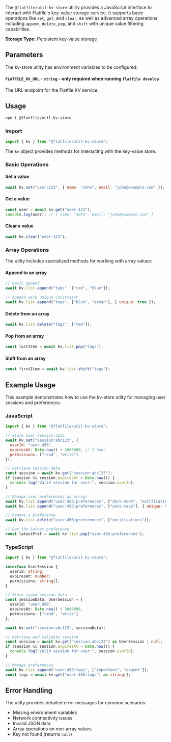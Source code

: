 <!-- START_INFOCARD -->

The `@flatfile/util-kv-store` utility provides a JavaScript interface to interact with Flatfile's key-value storage service. It supports basic operations like `set`, `get`, and `clear`, as well as advanced array operations including `append`, `delete`, `pop`, and `shift` with unique value filtering capabilities.

**Storage Type:**
Persistent key-value storage

<!-- END_INFOCARD -->

## Parameters

The kv-store utilty has environment variables to be configured:

#### `FLATFILE_KV_URL` - `string` - **only required when running `flatfile develop`**
The URL endpoint for the Flatfile KV service.

## Usage

```bash install
npm i @flatfile/util-kv-store
```

### Import

```js
import { kv } from "@flatfile/util-kv-store";
```

The `kv` object provides methods for interacting with the key-value store.

### Basic Operations

#### Set a value

```js
await kv.set("user:123", { name: "John", email: "john@example.com" });
```

#### Get a value

```js
const user = await kv.get("user:123");
console.log(user); // { name: "John", email: "john@example.com" }
```

#### Clear a value

```js
await kv.clear("user:123");
```

### Array Operations

The utilty includes specialized methods for working with array values:

#### Append to an array

```js
// Basic append
await kv.list.append("tags", ["red", "blue"]);

// Append with unique constraint
await kv.list.append("tags", ["blue", "green"], { unique: true });
```

#### Delete from an array

```js
await kv.list.delete("tags", ["red"]);
```

#### Pop from an array

```js
const lastItem = await kv.list.pop("tags");
```

#### Shift from an array

```js
const firstItem = await kv.list.shift("tags");
```

## Example Usage

This example demonstrates how to use the kv-store utilty for managing user sessions and preferences:

### JavaScript

```js
import { kv } from "@flatfile/util-kv-store";

// Store user session data
await kv.set("session:abc123", {
  userId: "user_456",
  expiresAt: Date.now() + 3600000, // 1 hour
  permissions: ["read", "write"]
});

// Retrieve session data
const session = await kv.get("session:abc123");
if (session && session.expiresAt > Date.now()) {
  console.log("Valid session for user:", session.userId);
}

// Manage user preferences as arrays
await kv.list.append("user:456:preferences", ["dark-mode", "notifications"]);
await kv.list.append("user:456:preferences", ["auto-save"], { unique: true });

// Remove a preference
await kv.list.delete("user:456:preferences", ["notifications"]);

// Get the latest preference
const latestPref = await kv.list.pop("user:456:preferences");
```

### TypeScript

```ts
import { kv } from "@flatfile/util-kv-store";

interface UserSession {
  userId: string;
  expiresAt: number;
  permissions: string[];
}

// Store typed session data
const sessionData: UserSession = {
  userId: "user_456",
  expiresAt: Date.now() + 3600000,
  permissions: ["read", "write"]
};

await kv.set("session:abc123", sessionData);

// Retrieve and validate session
const session = await kv.get("session:abc123") as UserSession | null;
if (session && session.expiresAt > Date.now()) {
  console.log("Valid session for user:", session.userId);
}

// Manage preferences
await kv.list.append("user:456:tags", ["important", "urgent"]);
const tags = await kv.get("user:456:tags") as string[];
```

## Error Handling

The utilty provides detailed error messages for common scenarios:

- Missing environment variables
- Network connectivity issues
- Invalid JSON data
- Array operations on non-array values
- Key not found (returns `null`)
